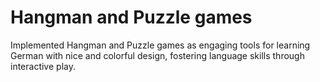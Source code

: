 # Hangman and Puzzle games
 Implemented Hangman and Puzzle games as engaging tools for learning German with nice and colorful design, fostering language skills through interactive play.
